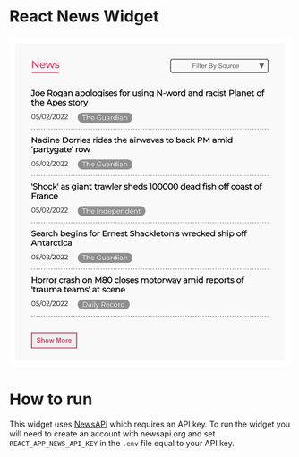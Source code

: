 # React News Widget

![Demo Image](https://github.com/rsedlr/react-news-widget/blob/main/demoImage.png?raw=true)

# How to run

This widget uses [NewsAPI](https://newsapi.org/) which requires an API key. To run the widget you will need to create an account with newsapi.org and set `REACT_APP_NEWS_API_KEY` in the `.env` file equal to your API key.
